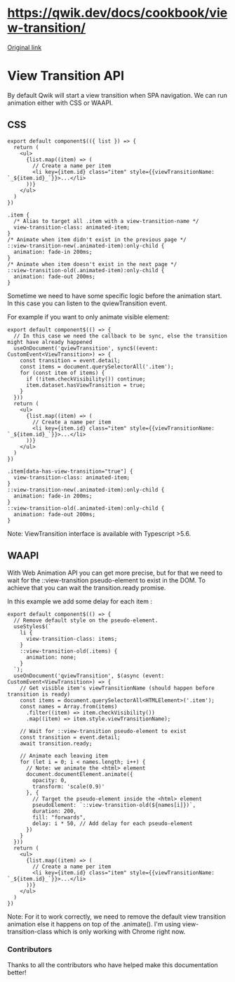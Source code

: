 # https://qwik.dev/docs/cookbook/view-transition/

[Original link](https://qwik.dev/docs/cookbook/view-transition/)

# View Transition API

By default Qwik will start a view transition when SPA navigation. We can run animation either with CSS or WAAPI.

## CSS

```
export default component$(({ list }) => {
  return (
    <ul>
      {list.map((item) => (
        // Create a name per item
        <li key={item.id} class="item" style={{viewTransitionName: `_${item.id}_`}}>...</li>
      ))}
    </ul>
  )
})
```

```
.item {
  /* Alias to target all .item with a view-transition-name */
  view-transition-class: animated-item;
}
/* Animate when item didn't exist in the previous page */
::view-transition-new(.animated-item):only-child {
  animation: fade-in 200ms;
}
/* Animate when item doesn't exist in the next page */
::view-transition-old(.animated-item):only-child {
  animation: fade-out 200ms;
}
```

Sometime we need to have some specific logic before the animation start. In this case you can listen to the qviewTransition event.

For example if you want to only animate visible element:

```
export default component$(() => {
  // In this case we need the callback to be sync, else the transition might have already happened
  useOnDocument('qviewTransition', sync$((event: CustomEvent<ViewTransition>) => {
    const transition = event.detail;
    const items = document.querySelectorAll('.item');
    for (const item of items) {
      if (!item.checkVisibility()) continue;
      item.dataset.hasViewTransition = true;
    }
  }))
  return (
    <ul>
      {list.map((item) => (
        // Create a name per item
        <li key={item.id} class="item" style={{viewTransitionName: `_${item.id}_`}}>...</li>
      ))}
    </ul>
  )
})
```

```
.item[data-has-view-transition="true"] {
  view-transition-class: animated-item;
}
::view-transition-new(.animated-item):only-child {
  animation: fade-in 200ms;
}
::view-transition-old(.animated-item):only-child {
  animation: fade-out 200ms;
}
```

Note: ViewTransition interface is available with Typescript >5.6.

## WAAPI

With Web Animation API you can get more precise, but for that we need to wait for the ::view-transition pseudo-element to exist in the DOM. To achieve that you can wait the transition.ready promise.

In this example we add some delay for each item :

```
export default component$(() => {
  // Remove default style on the pseudo-element.
  useStyles$(`
    li {
      view-transition-class: items;
    }
    ::view-transition-old(.items) {
      animation: none;
    }
  `);
  useOnDocument('qviewTransition', $(async (event: CustomEvent<ViewTransition>) => {
    // Get visible item's viewTransitionName (should happen before transition is ready)
    const items = document.querySelectorAll<HTMLElement>('.item');
    const names = Array.from(items)
      .filter((item) => item.checkVisibility())
      .map((item) => item.style.viewTransitionName);
 
    // Wait for ::view-transition pseudo-element to exist
    const transition = event.detail;
    await transition.ready; 
 
    // Animate each leaving item
    for (let i = 0; i < names.length; i++) {
      // Note: we animate the <html> element
      document.documentElement.animate({
        opacity: 0,
        transform: 'scale(0.9)'
      }, {
        // Target the pseudo-element inside the <html> element
        pseudoElement: `::view-transition-old(${names[i]})`,
        duration: 200,
        fill: "forwards",
        delay: i * 50, // Add delay for each pseudo-element
      })
    }
  }))
  return (
    <ul>
      {list.map((item) => (
        // Create a name per item
        <li key={item.id} class="item" style={{viewTransitionName: `_${item.id}_`}}>...</li>
      ))}
    </ul>
  )
})
```

Note: For it to work correctly, we need to remove the default view transition animation else it happens on top of the .animate(). I'm using view-transition-class which is only working with Chrome right now.

### Contributors

Thanks to all the contributors who have helped make this documentation better!
